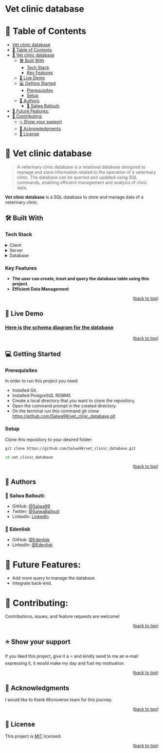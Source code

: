 # Vet clinic database

# 📗 Table of Contents

- [Vet clinic database](#vet-clinic-database)
- [📗 Table of Contents](#-table-of-contents)
- [📖 Vet clinic database ](#-vet-clinic-database-)
  - [🛠 Built With ](#-built-with-)
    - [Tech Stack ](#tech-stack-)
    - [Key Features ](#key-features-)
  - [🚀 Live Demo ](#-live-demo-)
  - [💻 Getting Started ](#-getting-started-)
    - [Prerequisites](#prerequisites)
    - [Setup](#setup)
  - [👥 Authors ](#-authors-)
    - [👤 Salwa Ballouti:](#-salwa-ballouti)
- [🔭 Future Features:](#-future-features)
- [🤝 Contributing:](#-contributing)
  - [⭐️ Show your support ](#️-show-your-support-)
  - [🙏 Acknowledgments ](#-acknowledgments-)
  - [📝 License ](#-license-)

<!-- PROJECT DESCRIPTION -->

# 📖 Vet clinic database <a name="about-project"></a>

> A veterinary clinic database is a relational database designed to manage and store information related to the operation of a veterinary clinic. The database can be queried and updated using SQL commands, enabling efficient management and analysis of clinic data.

**Vet clinic database** is a SQL database to store and manage data of a veterinary clinic.

## 🛠 Built With <a name="built-with"></a>

### Tech Stack <a name="tech-stack"></a>

<details>
  <summary>Client</summary>
  <ul>
    <li><a href="https://sql.sh/">SQL</a></li>
  </ul>
</details>

<details>
  <summary>Server</summary>
  <ul>
    <li></li>
  </ul>
</details>

<details>
<summary>Database</summary>
  <ul>
    <li><a href="https://www.postgresql.org/">PostgreSQL</a></li>
  </ul>
</details>

<!-- Features -->

### Key Features <a name="key-features"></a>

- **The user can create, inset and query the  database table using this project.**
- **Efficient Data Management**

<p align="right">(<a href="#readme-top">back to top</a>)</p>

<!-- LIVE DEMO -->

## 🚀 Live Demo <a name="live-demo"></a>

### [Here is the schema diagram for the database](https://drawsql.app/teams/salwa-eden/diagrams/vet-clinic)

<p align="right">(<a href="#readme-top">back to top</a>)</p>

<!-- GETTING STARTED -->

## 💻 Getting Started <a name="getting-started"></a>

### Prerequisites

In order to run this project you need:
- Installed Git.
- Installed PostgreSQL RDBMS
- Create a local directory that you want to clone the repository.
- Open the command prompt in the created directory.
- On the terminal run this command git clone https://github.com/Salwa99/vet_clinic_database.git




### Setup

Clone this repository to your desired folder:

```sh 
git clone https://github.com/Salwa99/vet_clinic_database.git
  ```
  ```sh 
  cd vet_clinic_database
  ```

<p align="right">(<a href="#readme-top">back to top</a>)</p>

<!-- AUTHORS -->

## 👥 Authors <a name="authors"></a>


### 👤 **Salwa Ballouti**:
- GitHub: [@Salwa99](https://github.com/Salwa99)
- Twitter: [@SalwaBallouti](https://twitter.com/salwa_ballouti)
- LinkedIn: [LinkedIn](https://www.linkedin.com/in/salwa-ballouti)

### 👤 **Edenlisk**

- GitHub: [@Edenlisk](https://github.com/edenlisk)
- LinkedIn: [@Edenlisk](https://www.linkedin.com/in/nsanzimfura-enock-nkumbuyedeni/)
  
# 🔭 Future Features:
- Add more query to manage the database.
- Integrate back-end.


# 🤝 Contributing:
Contributions, issues, and feature requests are welcome!

<p align="right">(<a href="#readme-top">back to top</a>)</p>

<!-- SUPPORT -->

## ⭐️ Show your support <a name="support"></a>
If you liked this project, give it a ⭐️ and kindly send to me an e-mail expressing it, it would make my day and fuel my motivation.

<p align="right">(<a href="#readme-top">back to top</a>)</p>

<!-- ACKNOWLEDGEMENTS -->

## 🙏 Acknowledgments <a name="acknowledgements"></a>

I would like to thank Microverse team for this journey.

<p align="right">(<a href="#readme-top">back to top</a>)</p>


<!-- LICENSE -->

## 📝 License <a name="license"></a>

This project is [MIT](./LICENSE) licensed.

<p align="right">(<a href="#readme-top">back to top</a>)</p>

